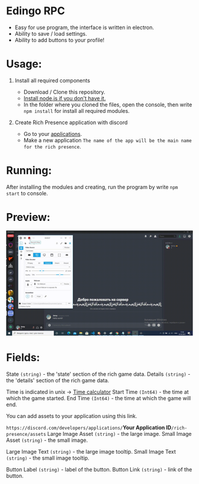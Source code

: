 # Edingo RPC
* Easy for use program, the interface is written in electron.
* Ability to save / load settings.
* Ability to add buttons to your profile!

# Usage:
1. Install all required components
    - Download / Clone this repository.
    - [Install node.js if you don't have it.](https://nodejs.org/en/download/)
    - In the folder where you cloned the files, open the console, then write `npm install` for install all required modules.

2. Create Rich Presence application with discord
    - Go to your [applications](https://discordapp.com/developers/applications/me).
    - Make a new application `The name of the app will be the main name for the rich presence`.

# Running:
After installing the modules and creating, run the program by write `npm start` to console.

# Preview:
![](./etc/preview.gif)

# Fields:
State `(string)` - the 'state' section of the rich game data.
Details `(string)` - the 'details' section of the rich game data.

Time is indicated in unix -> [Time calculator](https://www.unixtimestamp.com/index.php)
Start Time `(Int64)` - the time at which the game started.
End Time `(Int64)` - the time at which the game will end.

You can add assets to your application using this link.

`https://discord.com/developers/applications/`**Your Application ID**`/rich-presence/assets`
Large Image Asset `(string)` - the large image.
Small Image Asset `(string)` - the small image.

Large Image Text `(string)` - the large image tooltip.
Small Image Text `(string)` - the small image tooltip.

Button Label `(string)` - label of the button.
Button Link `(string)` - link of the button.
